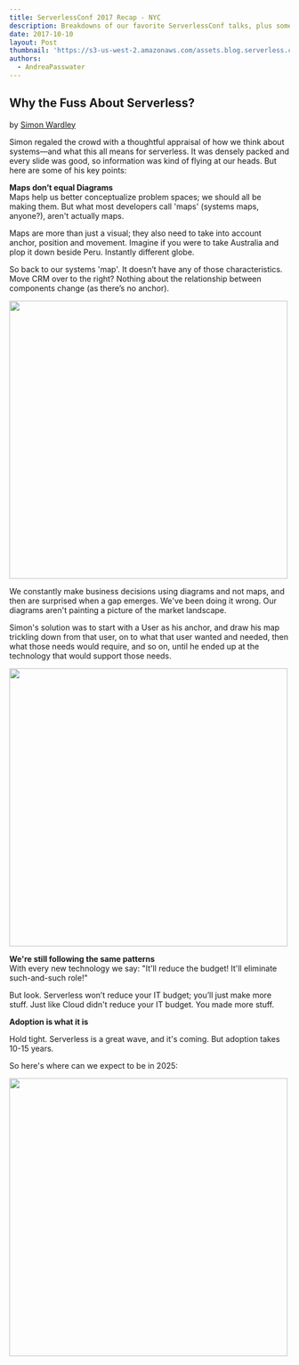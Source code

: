 ```yaml
---
title: ServerlessConf 2017 Recap - NYC
description: Breakdowns of our favorite ServerlessConf talks, plus some high-level takeaways for the serverless community.
date: 2017-10-10
layout: Post
thumbnail: 'https://s3-us-west-2.amazonaws.com/assets.blog.serverless.com/slsconf_nyc.jpg'
authors:
  - AndreaPasswater
---
```


## Why the Fuss About Serverless?
by [Simon Wardley](https://twitter.com/swardley)

Simon regaled the crowd with a thoughtful appraisal of how we think about systems—and what this all means for serverless. It was densely packed and every slide was good, so information was kind of flying at our heads. But here are some of his key points: 

**Maps don’t equal Diagrams**<br>
Maps help us better conceptualize problem spaces; we should all be making them. But what most developers call 'maps' (systems maps, anyone?), aren't actually maps.

Maps are more than just a visual; they also need to take into account anchor, position and movement. Imagine if you were to take Australia and plop it down beside Peru. Instantly different globe.

So back to our systems 'map'. It doesn’t have any of those characteristics. Move CRM over to the right? Nothing about the relationship between components change (as there’s no anchor).

<img width="500" src="https://s3-us-west-2.amazonaws.com/assets.blog.serverless.com/slsconf+2017+recap/crm-diagram.jpg">

We constantly make business decisions using diagrams and not maps, and then are surprised when a gap emerges. We've been doing it wrong. Our diagrams aren't painting a picture of the market landscape.

Simon's solution was to start with a User as his anchor, and draw his map trickling down from that user, on to what that user wanted and needed, then what those needs would require, and so on, until he ended up at the technology that would support those needs.

<img width="500" src="https://s3-us-west-2.amazonaws.com/assets.blog.serverless.com/slsconf+2017+recap/user-map.jpg">

**We're still following the same patterns**<br>
With every new technology we say: "It'll reduce the budget! It'll eliminate such-and-such role!"

But look. Serverless won’t reduce your IT budget; you’ll just make more stuff. Just like Cloud didn't reduce your IT budget. You made more stuff.

**Adoption is what it is**<br>

Hold tight. Serverless is a great wave, and it's coming. But adoption takes 10-15 years.

So here's where can we expect to be in 2025:

<img width="500" src="https://s3-us-west-2.amazonaws.com/assets.blog.serverless.com/slsconf+2017+recap/2025.jpg">
